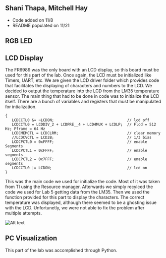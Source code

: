 ## Shani Thapa, Mitchell Hay
* Code added on 11/8
* README populated on 11/21

## RGB LED

## LCD Display 
The FR6989 was the only board with an LCD display, so this board must be used for this part of the lab. Once again, the LCD must be initialized like Timers, UART, etc. We are given the LCD driver folder which provides code that facilitates the displaying of characters and numbers to the LCD. We decided to output the temperature into the LCD from the LM35 temperature sensor. The main thing that had to be done in code was to initialize the LCD itself. There are a bunch of variables and registers that must be manipulated for intialization. 

```
{
   LCDCCTL0 &= ~LCDON;                                 // lcd off
   LCDCCTL0 = LCDDIV_2 + LCDPRE__4 + LCD4MUX + LCDLP;  // Flcd = 512 Hz; Fframe = 64 Hz
   LCDCMEMCTL = LCDCLRM;                               // clear memory
   //LCDCVCTL = LCD2B;                                 // 1/3 bias
   LCDCPCTL0 = 0xFFFF;                                 // enable Segments
   LCDCPCTL1 = 0xFFFF;                                 // enable segments
   LCDCPCTL2 = 0x7FFF;                                 // enable segments
   LCDCCTL0 |= LCDON;                                  // lcd on
}
```    
This was the main code we used for initialize the code. Most of it was taken from TI using the Resource manager. Afterwards we simply recylced the code we used for Lab 5 getting data from the LM35. Then we used the function provided for this part to display the characters. The correct temperature was displayed, although there seemed to be a ghosting issue with the LCD. Unfortunetly, we were not able to fix the problem after multiple attempts.  

![Alt text](https://user-images.githubusercontent.com/31711430/33097203-5cdd7ffc-ced7-11e7-9534-d9d8c70c0208.jpg) 

## PC Visualization
This part of the lab was accomplished through Python. 